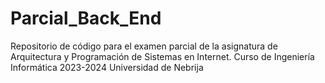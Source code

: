 # Parcial_Back_End
Repositorio de código para el examen parcial de la asignatura de Arquitectura y Programación de Sistemas en Internet. Curso de Ingeniería Informática 2023-2024 Universidad de Nebrija
